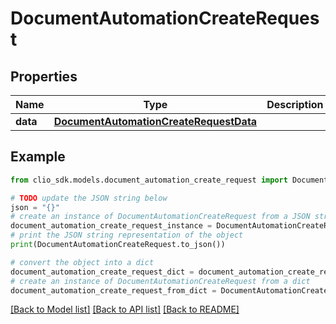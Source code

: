 # DocumentAutomationCreateRequest


## Properties

Name | Type | Description | Notes
------------ | ------------- | ------------- | -------------
**data** | [**DocumentAutomationCreateRequestData**](DocumentAutomationCreateRequestData.md) |  | 

## Example

```python
from clio_sdk.models.document_automation_create_request import DocumentAutomationCreateRequest

# TODO update the JSON string below
json = "{}"
# create an instance of DocumentAutomationCreateRequest from a JSON string
document_automation_create_request_instance = DocumentAutomationCreateRequest.from_json(json)
# print the JSON string representation of the object
print(DocumentAutomationCreateRequest.to_json())

# convert the object into a dict
document_automation_create_request_dict = document_automation_create_request_instance.to_dict()
# create an instance of DocumentAutomationCreateRequest from a dict
document_automation_create_request_from_dict = DocumentAutomationCreateRequest.from_dict(document_automation_create_request_dict)
```
[[Back to Model list]](../README.md#documentation-for-models) [[Back to API list]](../README.md#documentation-for-api-endpoints) [[Back to README]](../README.md)



